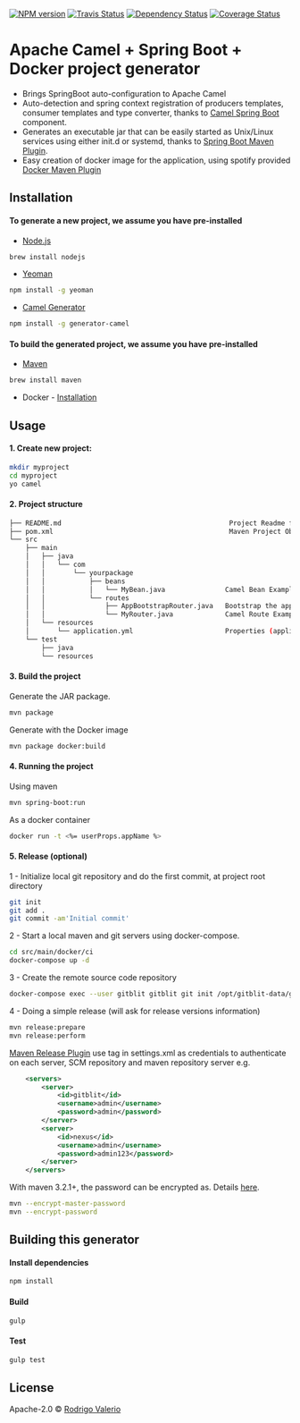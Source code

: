 [![NPM version][npm-image]][npm-url] [![Travis Status][travis-image]][travis-url] [![Dependency Status][daviddm-image]][daviddm-url] [![Coverage Status][coveralls-image]][coveralls-url]

# Apache Camel + Spring Boot + Docker project generator

 * Brings SpringBoot auto-configuration to Apache Camel
 * Auto-detection and spring context registration of producers templates, consumer templates and type converter, thanks to [Camel Spring Boot](http://camel.apache.org/spring-boot.html) component.
 * Generates an executable jar that can be easily started as Unix/Linux services using either init.d or systemd, thanks to [Spring Boot Maven Plugin](http://docs.spring.io/spring-boot/docs/1.4.0.RELEASE/maven-plugin/index.html).
 * Easy creation of docker image for the application, using spotify provided [Docker Maven Plugin](https://github.com/spotify/docker-maven-plugin)


## Installation

#### To generate a new project, we assume you have pre-installed

 - [Node.js](https://nodejs.org/)

```bash
brew install nodejs
``` 

 - [Yeoman](http://yeoman.io)

```bash
npm install -g yeoman
```

 - [Camel Generator](https://github.com/rsvalerio/generator-camel)

```bash
npm install -g generator-camel
```

#### To build the generated project, we assume you have pre-installed
 - [Maven](http://maven.apache.org/)

```bash
brew install maven
```

 - Docker - [Installation](https://docs.docker.com/engine/installation/)


## Usage

#### 1. Create new project:

```bash
mkdir myproject
cd myproject
yo camel
```

#### 2. Project structure

```bash
├── README.md                                          Project Readme file
├── pom.xml                                            Maven Project Object Model file
└── src
    ├── main
    │   ├── java
    │   │   └── com
    │   │       └── yourpackage
    │   │           ├── beans
    │   │           │   └── MyBean.java               Camel Bean Example
    │   │           └── routes
    │   │               ├── AppBootstrapRouter.java   Bootstrap the app
    │   │               └── MyRouter.java             Camel Route Example
    │   └── resources
    │       └── application.yml                       Properties (application.properties) file
    └── test
        ├── java
        └── resources
```

#### 3. Build the project

Generate the JAR package.

```bash
mvn package
```

Generate with the Docker image


```bash
mvn package docker:build
```

#### 4. Running the project


Using maven

```bash
mvn spring-boot:run
```

As a docker container

```bash
docker run -t <%= userProps.appName %>
```

#### 5. Release (optional)

1 - Initialize local git repository and do the first commit, at project root directory

```bash
git init
git add .
git commit -am'Initial commit'
```

2 - Start a local maven and git servers using docker-compose.

```bash
cd src/main/docker/ci
docker-compose up -d
```

3 - Create the remote source code repository 

```bash
docker-compose exec --user gitblit gitblit git init /opt/gitblit-data/git/<%= userProps.appName %>.git --bare
```

4 - Doing a simple release (will ask for release versions information)

```bash
mvn release:prepare
mvn release:perform
```

[Maven Release Plugin](http://maven.apache.org/maven-release/maven-release-plugin/) use <servers> tag in settings.xml as credentials to authenticate on each server, SCM repository and maven repository server e.g.

```xml
	<servers>
		<server>
			<id>gitblit</id>
			<username>admin</username>
			<password>admin</password>
		</server>
		<server>
			<id>nexus</id>
			<username>admin</username>
			<password>admin123</password>
		</server>
	</servers>
```

With maven 3.2.1+, the password can be encrypted as. Details [here](https://maven.apache.org/guides/mini/guide-encryption.html).

```bash
mvn --encrypt-master-password
mvn --encrypt-password
```


## Building this generator

#### Install dependencies
```bash
npm install
```

#### Build
```bash
gulp
```

#### Test
```bash
gulp test
```



## License

Apache-2.0 © [Rodrigo Valerio]()


[npm-image]: https://badge.fury.io/js/generator-camel.svg
[npm-url]: https://npmjs.org/package/generator-camel

[travis-image]: https://travis-ci.org/rsvalerio/generator-camel.svg?branch=master
[travis-url]: https://travis-ci.org/rsvalerio/generator-camel

[daviddm-image]: https://david-dm.org/rsvalerio/generator-camel.svg?theme=shields.io
[daviddm-url]: https://david-dm.org/rsvalerio/generator-camel

[coveralls-image]: https://coveralls.io/repos/github/rsvalerio/generator-camel/badge.png
[coveralls-url]: https://coveralls.io/github/rsvalerio/generator-camel
